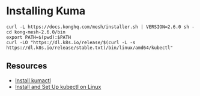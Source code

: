 # Installing Kuma

```shell
curl -L https://docs.konghq.com/mesh/installer.sh | VERSION=2.6.0 sh -
cd kong-mesh-2.6.0/bin
export PATH=$(pwd):$PATH
curl -LO "https://dl.k8s.io/release/$(curl -L -s https://dl.k8s.io/release/stable.txt)/bin/linux/amd64/kubectl"
```

## Resources

-  [Install kumactl](https://docs.konghq.com/mesh/latest/production/install-kumactl/)
-  [Install and Set Up kubectl on Linux](https://kubernetes.io/docs/tasks/tools/install-kubectl-linux/)
